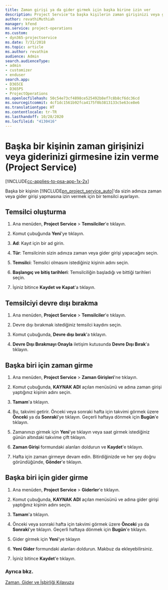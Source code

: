 ```yaml
---
title: Zaman girişi ya da gider girmek için başka birine izin ver
description: Project Service'ta başka kişilerin zaman girişinizi veya giderinizi girmesine izin verme
author: revathiMuthiah
manager: kfend
ms.service: project-operations
ms.custom:
- dyn365-projectservice
ms.date: 7/31/2018
ms.topic: article
ms.author: revathim
audience: Admin
search.audienceType:
- admin
- customizer
- enduser
search.app:
- D365CE
- D365PS
- ProjectOperations
ms.openlocfilehash: 50c54e73cf4898ce525492b8ef7c8b8cf6dc36cd
ms.sourcegitcommit: 4cf1dc1561b92fca4175f0b3813133c5e63ce8e6
ms.translationtype: HT
ms.contentlocale: tr-TR
ms.lasthandoff: 10/28/2020
ms.locfileid: "4130416"
---
```

# <a name="allow-someone-else-to-enter-your-time-entry-or-expense-project-service"></a>Başka bir kişinin zaman girişinizi veya giderinizi girmesine izin verme (Project Service)

[!INCLUDE[cc-applies-to-psa-app-1x-2x](../includes/cc-applies-to-psa-app-1x-2x.md)]

Başka bir kişinin [!INCLUDE[pn_project_service_auto](../includes/pn-project-service-auto.md)]'da sizin adınıza zaman veya gider girişi yapmasına izin vermek için bir temsilci ayarlayın.  
  
## <a name="create-a-delegate"></a>Temsilci oluşturma  
  
1.  Ana menüden, **Project Service** > **Temsilciler**'e tıklayın.  
  
2.  Komut çubuğunda **Yeni**'ye tıklayın.  
  
3. **Ad**: Kayıt için bir ad girin.  
  
4. **Tür**: Temsilcinin sizin adınıza zaman veya gider girişi yapacağını seçin.  
  
5. **Temsilci**: Temsilci olmasını istediğiniz kişinin adını seçin.  
  
6. **Başlangıç ve bitiş tarihleri**: Temsilciliğin başladığı ve bittiği tarihleri seçin.  
  
7.  İşiniz bitince **Kaydet ve Kapat**'a tıklayın.  
  
## <a name="turn-off-delegation"></a>Temsilciyi devre dışı bırakma  
  
1.  Ana menüden, **Project Service** > **Temsilciler**'e tıklayın.  
  
2.  Devre dışı bırakmak istediğiniz temsilci kaydını seçin.  
  
3.  Komut çubuğunda, **Devre dışı bırak**'a tıklayın.  
  
4.  **Devre Dışı Bırakmayı Onayla** iletişim kutusunda **Devre Dışı Bırak**'a tıklayın.  
  
## <a name="enter-time-for-someone-else"></a>Başka biri için zaman girme  
  
1.  Ana menüden, **Project Service** > **Zaman Girişleri**'ne tıklayın.  
  
2.  Komut çubuğunda, **KAYNAK ADI** açılan menüsünü ve adına zaman girişi yaptığınız kişinin adını seçin.  
  
3.  **Tamam**'a tıklayın.  
  
4.  Bu, takvimi getirir. Önceki veya sonraki hafta için takvimi görmek üzere **Önceki** ya da **Sonraki**'ye tıklayın. Geçerli haftaya dönmek için **Bugün**'e tıklayın.  
  
5.  Zamanınızı girmek için **Yeni**'ye tıklayın veya saat girmek istediğiniz günün altındaki takvime çift tıklayın.  
  
6.  **Zaman Girişi** formundaki alanları doldurun ve **Kaydet**'e tıklayın.  
  
7.  Hafta için zaman girmeye devam edin. Bitirdiğinizde ve her şey doğru göründüğünde, **Gönder**'e tıklayın.  
  
## <a name="enter-expenses-for-someone-else"></a>Başka biri için gider girme  
  
1.  Ana menüden, **Project Service** > **Giderler**'e tıklayın.  
  
2.  Komut çubuğunda, **KAYNAK ADI** açılan menüsünü ve adına gider girişi yaptığınız kişinin adını seçin.  
  
3.  **Tamam**'a tıklayın.  
  
4.  Önceki veya sonraki hafta için takvimi görmek üzere **Önceki** ya da **Sonraki**'ye tıklayın. Geçerli haftaya dönmek için **Bugün**'e tıklayın.  
  
5.  Gider girmek için **Yeni**'ye tıklayın  
  
6.  **Yeni Gider** formundaki alanları doldurun. Makbuz da ekleyebilirsiniz.  
  
7.  İşiniz bitince **Kaydet**'e tıklayın.  
  
### <a name="see-also"></a>Ayrıca bkz.  
 [Zaman, Gider ve İşbirliği Kılavuzu](../psa/time-expense-collaboration-guide.md)
